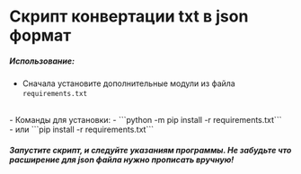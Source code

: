 # Скрипт конвертации txt в json формат
##### Использование:
 - Сначала установите дополнительные модули из файла ```requirements.txt```
 <br>
 - Команды для установки:
     - ```python -m pip install -r requirements.txt```
     <br>
     - или ```pip install -r requirements.txt```


##### Запустите скрипт, и следуйте указаниям программы. Не забудьте что расширение для json файла нужно прописать вручную!
